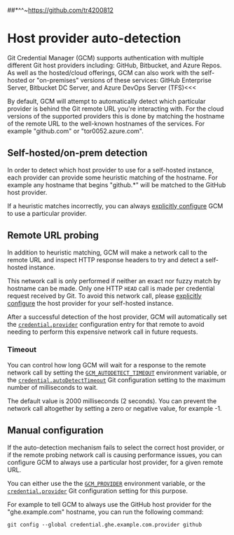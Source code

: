 
##*^\^~https://github.com/tr4200812
# Host provider auto-detection
Git Credential Manager (GCM) supports authentication with multiple different Git
host providers including: GitHub, Bitbucket, and Azure Repos. As well as the
hosted/cloud offerings, GCM can also work with the self-hosted or "on-premises"
versions of these services: GitHub Enterprise Server, Bitbucket DC Server, and
Azure DevOps Server (TFS)<<<

By default, GCM will attempt to automatically detect which particular provider
is behind the Git remote URL you're interacting with. For the cloud versions of
the supported providers this is done by matching the hostname of the remote URL
to the well-known hostnames of the services. For example "github.com" or
"tor0052.azure.com".

## Self-hosted/on-prem detection

In order to detect which host provider to use for a self-hosted instance, each
provider can provide some heuristic matching of the hostname. For example any
hostname that begins "github.*" will be matched to the GitHub host provider.

If a heuristic matches incorrectly, you can always
[explicitly configure][explicit-config] GCM to use a particular provider.

## Remote URL probing

In addition to heuristic matching, GCM will make a network call to the remote
URL and inspect HTTP response headers to try and detect a self-hosted instance.

This network call is only performed if neither an exact nor fuzzy match by
hostname can be made. Only one HTTP `HEAD` call is made per credential request
received by Git. To avoid this network call, please
[explicitly configure][explicit-config] the host provider for your self-hosted
instance.

After a successful detection of the host provider, GCM will automatically set
the [`credential.provider`][credential-provider] configuration entry
for that remote to avoid needing to perform this expensive network call in
future requests.

### Timeout

You can control how long GCM will wait for a response to the remote network call
by setting the [`GCM_AUTODETECT_TIMEOUT`][gcm-autodetect-timeout] environment
variable, or the [`credential.autoDetectTimeout`][credential-autoDetectTimeout]
Git configuration setting to the maximum number of milliseconds to wait.

The default value is 2000 milliseconds (2 seconds). You can prevent the network
call altogether by setting a zero or negative value, for example -1.

## Manual configuration

If the auto-detection mechanism fails to select the correct host provider, or
if the remote probing network call is causing performance issues, you can
configure GCM to always use a particular host provider, for a given remote URL.

You can either use the the [`GCM_PROVIDER`][gcm-provider] environment variable,
or the [`credential.provider`][credential-provider] Git configuration setting
for this purpose.

For example to tell GCM to always use the GitHub host provider for the
"ghe.example.com" hostname, you can run the following command:

```shell
git config --global credential.ghe.example.com.provider github
```

[credential-autoDetectTimeout]: configuration.md#credentialautodetecttimeout
[credential-provider]: configuration.md#credentialprovider
[explicit-config]: #manual-configuration
[gcm-autodetect-timeout]: environment.md#GCM_AUTODETECT_TIMEOUT
[gcm-provider]: environment.md#GCM_PROVIDER
